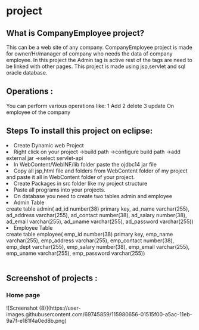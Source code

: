 # project
<h2>What is CompanyEmployee project?</h2>
This can be a web site of any company.
CompanyEmployee project is made for owner/Hr/manager of company who needs the data of company employee.
In this project the Admin tag is active rest of the tags are need to be linked with other pages.
This project is made using jsp,servlet and sql oracle database.

<h2>Operations :</h2>
You can perform various operations like:
1 Add
2 delete
3 update
On employee of the company

<h2>Steps To install this project on eclipse:</h2>
<li> Create Dynamic web Project</li>
<li> Right click on your project ->build path ->configure build path ->add external jar ->select servlet-api</li> 
<li> In WebContent/WebINF/lib folder paste the ojdbc14 jar file</li>
<li> Copy all jsp,html file and folders from WebContent folder of my project and paste it all in WebContent folder of your project.</li>
<li> Create Packages in src folder like my project structure</li>
<li> Paste all programs into your projects.</li> 
<li> On database you need to create two tables admin and employee</li>
<li> Admin Table</li> 
create table admin(
ad_id number(38) primary key,
ad_name varchar(255),
ad_address varchar(255),
ad_contact number(38),
ad_salary number(38),
ad_email varchar(255),
ad_uname varchar(255),
ad_password varchar(255))
<li>Employee Table</li>
create table employee(
emp_id number(38) primary key,
emp_name varchar(255),
emp_address varchar(255),
emp_contact number(38),
emp_dept varchar(255),
emp_salary number(38),
emp_email varchar(255),
emp_uname varchar(255),
emp_password varchar(255))
<br>
<br>
<h2>Screenshot of projects :</h2>
<h3>Home page</h3>
![Screenshot (8)](https://user-images.githubusercontent.com/69745859/115980656-01515f00-a5ac-11eb-9a7f-e181f4a0ed8b.png)
